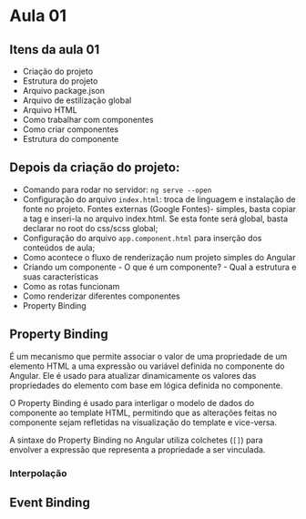# Aula 01
## Itens da aula 01
- Criação do projeto
- Estrutura do projeto
- Arquivo package.json
- Arquivo de estilização global
- Arquivo HTML
- Como trabalhar com componentes
- Como criar componentes
- Estrutura do componente

## Depois da criação do projeto:
- Comando para rodar no servidor: `ng serve --open`
- Configuração do arquivo `index.html`: troca de linguagem e instalação de fonte no projeto. Fontes externas (Google Fontes)- simples, basta copiar a tag e inseri-la no arquivo index.html. Se esta fonte será global, basta declarar no root do css/scss global;
- Configuração do arquivo `app.component.html` para inserção dos conteúdos de aula;
- Como acontece o fluxo de renderização num projeto simples do Angular
- Criando um componente - O que é um componente? - Qual a estrutura e suas características
- Como as rotas funcionam
- Como renderizar diferentes componentes
- Property Binding

## Property Binding
É um mecanismo que permite associar o valor de uma propriedade de um elemento HTML a uma expressão ou variável definida no componente do Angular. Ele é usado para atualizar dinamicamente os valores das propriedades do elemento com base em lógica definida no componente.

O Property Binding é usado para interligar o modelo de dados do componente ao template HTML, permitindo que as alterações feitas no componente sejam refletidas na visualização do template e vice-versa.

A sintaxe do Property Binding no Angular utiliza colchetes (`[]`) para envolver a expressão que representa a propriedade a ser vinculada. 

### Interpolação 
## Event Binding
